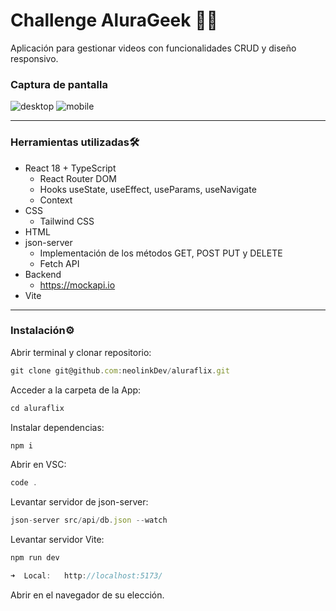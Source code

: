 # Challenge AluraGeek 👨‍💻
Aplicación para gestionar videos con funcionalidades CRUD y diseño responsivo.

### Captura de pantalla
![desktop](https://github.com/user-attachments/assets/018d4847-d7bd-4bd5-8227-2c757dea5881)
![mobile](https://github.com/user-attachments/assets/4b5581a1-9460-4430-869f-8587420f4d5d)

---
### Herramientas utilizadas🛠️
* React 18 + TypeScript
  - React Router DOM
  - Hooks useState, useEffect, useParams, useNavigate
  - Context
* CSS
  - Tailwind CSS
* HTML
* json-server
  - Implementación de los métodos GET, POST PUT y DELETE
  - Fetch API
* Backend
  - https://mockapi.io
* Vite

---
### Instalación⚙️
Abrir terminal y clonar repositorio:
```js
git clone git@github.com:neolinkDev/aluraflix.git
```

Acceder a la carpeta de la App:
```js
cd aluraflix
```

Instalar dependencias:
```js
npm i
```
Abrir en VSC:
```js
code .
```
Levantar servidor de json-server:
```js  
json-server src/api/db.json --watch       
```
Levantar servidor Vite:
```js  
npm run dev    

➜  Local:   http://localhost:5173/

```
Abrir en el navegador de su elección.

<!-- 🔗[DEMO](https://aluraflix-jr.vercel.app/) -->